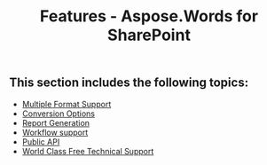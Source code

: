 ﻿---
title: Features - Aspose.Words for SharePoint
articleTitle: Features
linktitle: Features
description: "Features details of the Aspose.Words for SharePoint."
type: docs
weight: 30
url: /sharepoint/features/
---

## This section includes the following topics:

- [Multiple Format Support](/words/sharepoint/multiple-format-support/)
- [Conversion Options](/words/sharepoint/conversion-options/)
- [Report Generation](/words/sharepoint/report-generation/)
- [Workflow support](/words/sharepoint/workflow-support/)
- [Public API](/words/sharepoint/public-api/)
- [World Class Free Technical Support](/words/sharepoint/world-class-free-technical-support/)
